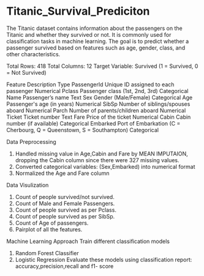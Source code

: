 # Titanic_Survival_Prediciton

The Titanic dataset contains information about the passengers on the Titanic and whether they survived or not. It is commonly used for classification tasks in machine learning. The goal is to predict whether a passenger survived based on features such as age, gender, class, and other characteristics.

Total Rows: 418
Total Columns: 12
Target Variable: Survived (1 = Survived, 0 = Not Survived)

Feature	         Description	                                                         Type
PassengerId	     Unique ID assigned to each passenger	                                 Numerical
Pclass	         Passenger class (1st, 2nd, 3rd)	                                     Categorical
Name	           Passenger’s name	                                                     Text
Sex	             Gender (Male/Female)	                                                 Categorical
Age	             Passenger's age (in years)	                                           Numerical
SibSp	           Number of siblings/spouses aboard	                                   Numerical
Parch	           Number of parents/children aboard	                                   Numerical
Ticket	         Ticket number	                                                       Text
Fare	           Price of the ticket	                                                 Numerical
Cabin	           Cabin number (if available)	                                         Categorical
Embarked	       Port of Embarkation (C = Cherbourg, Q = Queenstown, S = Southampton)	 Categorical

Data Preprocessing
1. Handled missing value in Age,Cabin and Fare by MEAN IMPUTAION, dropping the Cabin column since there were 327 missing values.
2. Converted categorical variables: (Sex,Embarked) into numerical format
3. Normalized the Age and Fare column

Data Visulization
1. Count of people survived/not survived.
2. Count of Male and Female Passengers.
3. Count of people survived as per Pclass.
4. Count of people survived as per SibSp.
5. Count of Age of passengers.
6. Pairplot of all the features.

Machine Learning Approach
Train different classification models
   1. Random Forest Classifier
   2. Logistic Regression
Evaluate these models using classification report: accuracy,precision,recall and f1- score


